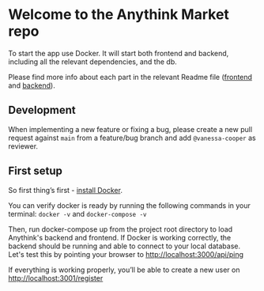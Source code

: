 # Welcome to the Anythink Market repo

To start the app use Docker. It will start both frontend and backend, including all the relevant dependencies, and the db.

Please find more info about each part in the relevant Readme file ([frontend](frontend/readme.md) and [backend](backend/README.md)).

## Development

When implementing a new feature or fixing a bug, please create a new pull request against `main` from a feature/bug branch and add `@vanessa-cooper` as reviewer.

## First setup
So first thing’s first - [install Docker](https://docs.docker.com/get-docker/).

You can verify docker is ready by running the following commands in your terminal: `docker -v` and `docker-compose -v`

Then, run docker-compose up from the project root directory to load Anythink's backend and frontend.
If Docker is working correctly, the backend should be running and able to connect to your local database.
Let's test this by pointing your browser to [http://localhost:3000/api/ping](http://localhost:3000/api)

If everything is working properly, you’ll be able to create a new user on [http://localhost:3001/register](http://localhost:3001/register)
